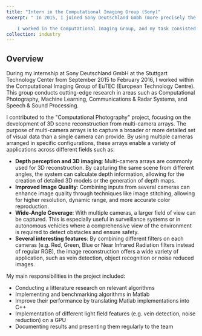 ```yaml
---
title: "Intern in the Computational Imaging Group (Sony)"
excerpt: " In 2015, I joined Sony Deutschland Gmbh (more precisely the Stuttgart Technology center) where I accomplished a 6 months internship. It was my very first working experience, projecting me in a very international environment with very skilled people. At Sony, I learned to convert academic skills into concrete industrial inputs, delivering algorithm implementation from reading state-of-the-art related articles.

	I worked in the Computational Imaging Group, and my task consisted essentially in delivering a light field toolbox. I learned the topic from scratch and did my first steps with Computer Vision applications. The link above provides a more detailed overview about this experience."
collection: industry
---
```


## Overview

During my internship at Sony Deutschland GmbH at the Stuttgart Technology Center from September 2015 to February 2016, I worked within the Computational Imaging Group of EuTEC (European Technology Centre). This group conducts cutting-edge research in areas such as Computational Photography, Machine Learning, Communications & Radar Systems, and Speech & Sound Processing.

I contributed to the "Computational Photography" project, focusing on the development of 3D scene reconstruction from multi-camera arrays. The purpose of multi-camera arrays is to capture a broader or more detailed set of visual data than a single camera can provide. By using multiple cameras arranged in specific configurations, these arrays enable a variety of applications across different fields such as: 

- **Depth perception and 3D imaging**: Multi-camera arrays are commonly used for 3D reconstruction. By capturing the same scene from different angles, the system can calculate depth information, allowing for the creation of detailed 3D models or the generation of depth maps.
- **Improved Image Quality**: Combining inputs from several cameras can enhance image quality through techniques like image stitching, allowing for higher resolution, dynamic range, and more accurate color reproduction.
- **Wide-Angle Coverage**: With multiple cameras, a larger field of view can be captured. This is especially useful in surveillance systems or in autonomous vehicles where a comprehensive view of the environment is required to detect obstacles and ensure safety.
- **Several interesting features**: By combining different filters on each cameras (e.g. Red, Green, Blue or Near Infrared Radiation filters instead of regular RGB), the image reconstruction offers a wide variety of application, such as vein detection, object recognition or noise reduced images.

My main responsibilities in the project included:

- Conducting a litterature research on relevant algorithms
- Implementing and benchmarking algorithms in Matlab
- Improve their performance by translating Matlab implementations into C++
- Implementation of different light field features (e.g. vein detection, noise reduction) on a GPU
- Documenting results and presenting them regularly to the team


